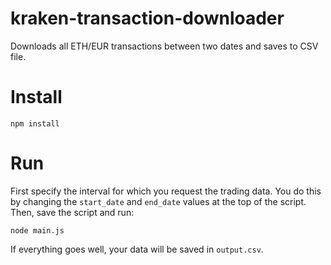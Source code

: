 # kraken-transaction-downloader

Downloads all ETH/EUR transactions between two dates and saves to CSV file.

# Install

    npm install
    
# Run

First specify the interval for which you request the trading data. You do this by changing the `start_date` and `end_date` values at the top of the script.
Then, save the script and run:

    node main.js
    
If everything goes well, your data will be saved in `output.csv`.

